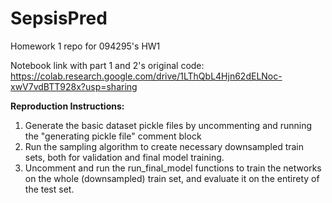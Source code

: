 # SepsisPred
Homework 1 repo for 094295's HW1

Notebook link with part 1 and 2's original code:
https://colab.research.google.com/drive/1LThQbL4Hjn62dELNoc-xwV7vdBTT928x?usp=sharing

**Reproduction Instructions:**
1. Generate the basic dataset pickle files by uncommenting and running the "generating pickle file" comment block
2. Run the sampling algorithm to create necessary downsampled train sets, both for validation and final model  training.
3. Uncomment and run the run_final_model functions to train the networks on the whole (downsampled)
train set, and evaluate it on the entirety of the test set.
